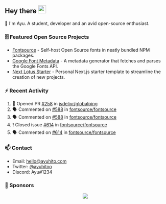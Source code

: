## Hey there <img src="https://media.giphy.com/media/hvRJCLFzcasrR4ia7z/giphy.gif" width="25" height="25">

📝 I'm Ayu. A student, developer and an avid open-source enthusiast.

### 🗄 Featured Open Source Projects

- [Fontsource](https://github.com/fontsource/fontsource) - Self-host Open Source fonts in neatly bundled NPM packages.
- [Google Font Metadata](https://github.com/fontsource/google-font-metadata) - A metadata generator that fetches and parses the Google Fonts API.
- [Next Lotus Starter](https://github.com/DecliningLotus/next-lotus-starter) - Personal Next.js starter template to streamline the creation of new projects.

### ⚡ Recent Activity

<!--START_SECTION:activity-->

1. 💪 Opened PR [#258](https://github.com/jsdelivr/globalping/pull/258) in [jsdelivr/globalping](https://github.com/jsdelivr/globalping)
2. 🗣 Commented on [#588](https://github.com/fontsource/fontsource/issues/588) in [fontsource/fontsource](https://github.com/fontsource/fontsource)
3. 🗣 Commented on [#588](https://github.com/fontsource/fontsource/issues/588) in [fontsource/fontsource](https://github.com/fontsource/fontsource)
4. ❗️ Closed issue [#614](https://github.com/fontsource/fontsource/issues/614) in [fontsource/fontsource](https://github.com/fontsource/fontsource)
5. 🗣 Commented on [#614](https://github.com/fontsource/fontsource/issues/614) in [fontsource/fontsource](https://github.com/fontsource/fontsource)
<!--END_SECTION:activity-->

### 📫 Contact

- Email: hello@ayuhito.com
- Twitter: [@ayuhitoo](https://twitter.com/ayuhitoo)
- Discord: Ayu#1234


### :sparkling_heart: Sponsors

<p align="center">
  <a href="https://cdn.jsdelivr.net/gh/ayuhito/ayuhito/sponsors.svg">
    <img src='https://cdn.jsdelivr.net/gh/ayuhito/ayuhito/sponsors.svg'/>
  </a>
</p>